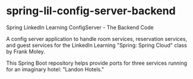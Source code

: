 # spring-lil-config-server-backend
Spring LinkedIn Learning ConfigServer - The Backend Code

A config server application to handle room services, reservation services, and guest services for the LinkedIn Learning "Spring: Spring Cloud" class 
by Frank Moley. 

This Spring Boot repository helps provide ports for three services running for an imaginary hotel: "Landon Hotels."
